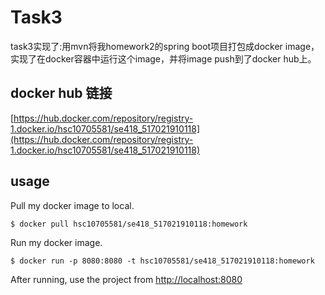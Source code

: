 # Task3

task3实现了:用mvn将我homework2的spring boot项目打包成docker image，实现了在docker容器中运行这个image，并将image push到了docker hub上。

## docker hub 链接
[https://hub.docker.com/repository/registry-1.docker.io/hsc10705581/se418_517021910118](https://hub.docker.com/repository/registry-1.docker.io/hsc10705581/se418_517021910118)

## usage
Pull my docker image to local.
```
$ docker pull hsc10705581/se418_517021910118:homework
```
Run my docker image.
```
$ docker run -p 8080:8080 -t hsc10705581/se418_517021910118:homework
```
After running, use the project from [http://localhost:8080](http://localhost:8080)
